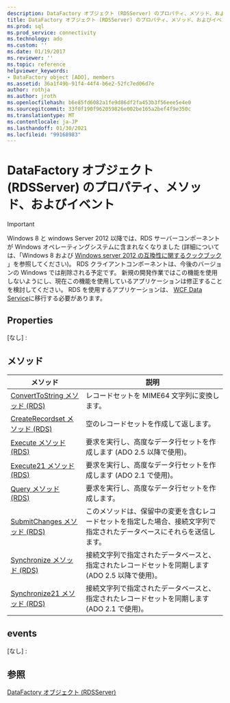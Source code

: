 ```yaml
---
description: DataFactory オブジェクト (RDSServer) のプロパティ、メソッド、およびイベント
title: DataFactory オブジェクト (RDSServer) のプロパティ、メソッド、およびイベント |Microsoft Docs
ms.prod: sql
ms.prod_service: connectivity
ms.technology: ado
ms.custom: ''
ms.date: 01/19/2017
ms.reviewer: ''
ms.topic: reference
helpviewer_keywords:
- DataFactory object [ADO], members
ms.assetid: 36a1f49b-91f4-44f4-b6e2-52fc7ed06d7e
author: rothja
ms.author: jroth
ms.openlocfilehash: b6e85fd6082a1fe9d86df2fa453b3f56eee5e4e0
ms.sourcegitcommit: 33f0f190f962059826e002be165a2bef4f9e350c
ms.translationtype: MT
ms.contentlocale: ja-JP
ms.lasthandoff: 01/30/2021
ms.locfileid: "99168983"
---
```

# <a name="datafactory-object-rdsserver-properties-methods-and-events"></a>DataFactory オブジェクト (RDSServer) のプロパティ、メソッド、およびイベント
> [!IMPORTANT]
>  Windows 8 と windows Server 2012 以降では、RDS サーバーコンポーネントが Windows オペレーティングシステムに含まれなくなりました (詳細については、「Windows 8 および [Windows server 2012 の互換性に関するクックブック](https://www.microsoft.com/download/details.aspx?id=27416) 」を参照してください)。 RDS クライアントコンポーネントは、今後のバージョンの Windows では削除される予定です。 新規の開発作業ではこの機能を使用しないようにし、現在この機能を使用しているアプリケーションは修正することを検討してください。 RDS を使用するアプリケーションは、 [WCF Data Service](/dotnet/framework/wcf/)に移行する必要があります。  
  
## <a name="properties"></a>Properties  
 [なし] :  
  
## <a name="methods"></a>メソッド  
  
|メソッド|説明|  
|-|-|  
|[ConvertToString メソッド (RDS)](./converttostring-method-rds.md)|レコードセットを MIME64 文字列に変換します。|  
|[CreateRecordset メソッド (RDS)](./createrecordset-method-rds.md)|空のレコードセットを作成して返します。|  
|[Execute メソッド (RDS)](./execute-method-rds.md)|要求を実行し、高度なデータ行セットを作成します (ADO 2.5 以降で使用)。|  
|[Execute21 メソッド (RDS)](./execute21-method-rds.md)|要求を実行し、高度なデータ行セットを作成します (ADO 2.1 で使用)。|  
|[Query メソッド (RDS)](./query-method-rds.md)|要求を実行し、高度なデータ行セットを作成します。|  
|[SubmitChanges メソッド (RDS)](./submitchanges-method-rds.md)|このメソッドは、保留中の変更を含むレコードセットを指定した場合、接続文字列で指定されたデータベースにそれらを送信します。|  
|[Synchronize メソッド (RDS)](./synchronize-method-rds.md)|接続文字列で指定されたデータベースと、指定されたレコードセットを同期します (ADO 2.5 以降で使用)。|  
|[Synchronize21 メソッド (RDS)](./synchronize21-method-rds.md)|接続文字列で指定されたデータベースと、指定されたレコードセットを同期します (ADO 2.1 で使用)。|  
  
## <a name="events"></a>events  
 [なし] :  
  
## <a name="see-also"></a>参照  
 [DataFactory オブジェクト (RDSServer)](./datafactory-object-rdsserver.md)